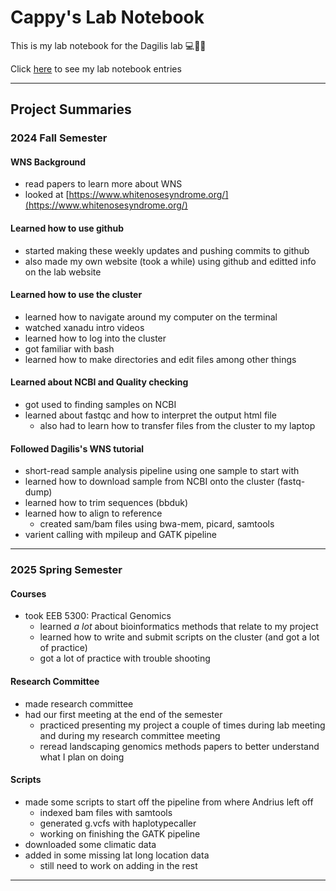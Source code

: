 # Cappy's Lab Notebook
This is my lab notebook for the Dagilis lab 💻🦇🍄

Click [here](/Weekly_updates) to see my lab notebook entries

*********

## Project Summaries

### 2024 Fall Semester

#### WNS Background
- read papers to learn more about WNS
- looked at [https://www.whitenosesyndrome.org/](https://www.whitenosesyndrome.org/)

#### Learned how to use github
- started making these weekly updates and pushing commits to github
- also made my own website (took a while) using github and editted info on the lab website

#### Learned how to use the cluster
- learned how to navigate around my computer on the terminal
- watched xanadu intro videos
- learned how to log into the cluster
- got familiar with bash
- learned how to make directories and edit files among other things

#### Learned about NCBI and Quality checking
- got used to finding samples on NCBI
- learned about fastqc and how to interpret the output html file
  - also had to learn how to transfer files from the cluster to my laptop

#### Followed Dagilis's WNS tutorial
- short-read sample analysis pipeline using one sample to start with
- learned how to download sample from NCBI onto the cluster (fastq-dump)
- learned how to trim sequences (bbduk)
- learned how to align to reference
  - created sam/bam files using bwa-mem, picard, samtools
- varient calling with mpileup and GATK pipeline


*********

### 2025 Spring Semester

#### Courses
- took EEB 5300: Practical Genomics
  - learned *a lot* about bioinformatics methods that relate to my project
  - learned how to write and submit scripts on the cluster (and got a lot of practice)
  - got a lot of practice with trouble shooting
  
#### Research Committee
- made research committee
- had our first meeting at the end of the semester
  - practiced presenting my project a couple of times during lab meeting and during my research committee meeting
  - reread landscaping genomics methods papers to better understand what I plan on doing
  
#### Scripts
- made some scripts to start off the pipeline from where Andrius left off
  - indexed bam files with samtools
  - generated g.vcfs with haplotypecaller
  - working on finishing the GATK pipeline
- downloaded some climatic data
- added in some missing lat long location data
  - still need to work on adding in the rest

*********
